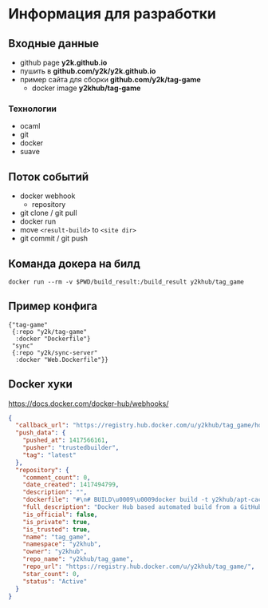 # Информация для разработки

## Входные данные

- github page **y2k.github.io**
- пушить в **github.com/y2k/y2k.github.io**
- пример сайта для сборки **github.com/y2k/tag-game**
  - docker image **y2khub/tag-game**

### Технологии

- ocaml
- git
- docker
- suave

## Поток событий

- docker webhook
  - repository
- git clone / git pull
- docker run
- move `<result-build>` to `<site dir>`
- git commit / git push

## Команда докера на билд

`docker run --rm -v $PWD/build_result:/build_result y2khub/tag_game`

## Пример конфига

```edn
{"tag-game"
 {:repo "y2k/tag-game"
  :docker "Dockerfile"}
 "sync"
 {:repo "y2k/sync-server"
  :docker "Web.Dockerfile"}}
```

## Docker хуки

https://docs.docker.com/docker-hub/webhooks/

```json
{
  "callback_url": "https://registry.hub.docker.com/u/y2khub/tag_game/hook/2141b5bi5i5b02bec211i4eeih0242eg11000a/",
  "push_data": {
    "pushed_at": 1417566161,
    "pusher": "trustedbuilder",
    "tag": "latest"
  },
  "repository": {
    "comment_count": 0,
    "date_created": 1417494799,
    "description": "",
    "dockerfile": "#\n# BUILD\u0009\u0009docker build -t y2khub/apt-cacher .\n# RUN\u0009\u0009docker run -d -p 3142:3142 -name apt-cacher-run apt-cacher\n#\n# and then you can run containers with:\n# \u0009\u0009docker run -t -i -rm -e http_proxy http://192.168.1.2:3142/ debian bash\n#\nFROM\u0009\u0009ubuntu\n\n\nVOLUME\u0009\u0009[/var/cache/apt-cacher-ng]\nRUN\u0009\u0009apt-get update ; apt-get install -yq apt-cacher-ng\n\nEXPOSE \u0009\u00093142\nCMD\u0009\u0009chmod 777 /var/cache/apt-cacher-ng ; /etc/init.d/apt-cacher-ng start ; tail -f /var/log/apt-cacher-ng/*\n",
    "full_description": "Docker Hub based automated build from a GitHub repo",
    "is_official": false,
    "is_private": true,
    "is_trusted": true,
    "name": "tag_game",
    "namespace": "y2khub",
    "owner": "y2khub",
    "repo_name": "y2khub/tag_game",
    "repo_url": "https://registry.hub.docker.com/u/y2khub/tag_game/",
    "star_count": 0,
    "status": "Active"
  }
}
```
